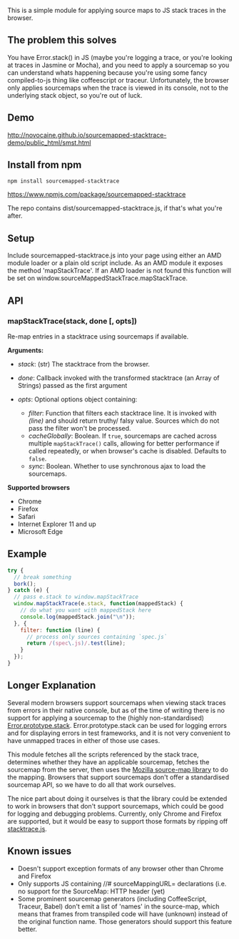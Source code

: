 This is a simple module for applying source maps to JS stack traces in the browser. 

## The problem this solves

You have Error.stack() in JS (maybe you're logging a trace, or you're looking at
traces in Jasmine or Mocha), and you need to apply a sourcemap so you can
understand whats happening because you're using some fancy compiled-to-js thing
like coffeescript or traceur. Unfortunately, the browser only applies sourcemaps when the
trace is viewed in its console, not to the underlying stack object, so you're
out of luck.

## Demo

http://novocaine.github.io/sourcemapped-stacktrace-demo/public_html/smst.html

## Install from npm

```
npm install sourcemapped-stacktrace
```

https://www.npmjs.com/package/sourcemapped-stacktrace

The repo contains dist/sourcemapped-stacktrace.js, if that's what you're
after.

## Setup

Include sourcemapped-stacktrace.js into your page using either an AMD module
loader or a plain old script include. As an AMD module it exposes the method
'mapStackTrace'. If an AMD loader is not found this function will be set on
window.sourceMappedStackTrace.mapStackTrace.

## API 

### mapStackTrace(stack, done [, opts])

Re-map entries in a stacktrace using sourcemaps if available.

**Arguments:**

- *stack*: (str) The stacktrace from the browser.

- *done*: Callback invoked with the transformed stacktrace (an Array of Strings) passed as the first argument

- *opts*: Optional options object containing:
  - *filter*: Function that filters each stacktrace line.
              It is invoked with _(line)_ and should return truthy/ falsy value.
              Sources which do not pass the filter won't be processed.
  - *cacheGlobally*: Boolean. If `true`, sourcemaps are cached across multiple `mapStackTrace()` calls,
                     allowing for better performance if called repeatedly, or when browser's cache is disabled.
                     Defaults to `false`.
  - *sync*: Boolean. Whether to use synchronous ajax to load the sourcemaps.

**Supported browsers**
  - Chrome
  - Firefox
  - Safari
  - Internet Explorer 11 and up
  - Microsoft Edge

## Example

```javascript
try {
  // break something
  bork();
} catch (e) {
  // pass e.stack to window.mapStackTrace
  window.mapStackTrace(e.stack, function(mappedStack) {
    // do what you want with mappedStack here
    console.log(mappedStack.join("\n"));
  }, {
    filter: function (line) {
      // process only sources containing `spec.js`
      return /(spec\.js)/.test(line);
    }
  });
}
```

## Longer Explanation

Several modern browsers support sourcemaps when viewing stack traces from errors in their native console, but as of the time of writing there is no support for applying a sourcemap to the (highly non-standardised) [Error.prototype.stack](https://developer.mozilla.org/en-US/docs/Web/JavaScript/Reference/Global_Objects/Error/Stack). Error.prototype.stack can be used for logging errors and for displaying errors in test frameworks, and it is not very convenient to have unmapped traces in either of those use cases.

This module fetches all the scripts referenced by the stack trace, determines
whether they have an applicable sourcemap, fetches the sourcemap from the
server, then uses the [Mozilla source-map library](https://github.com/mozilla/source-map/) to do the mapping. Browsers that support sourcemaps don't offer a standardised sourcemap API, so we have to do all that work ourselves.

The nice part about doing it ourselves is that the library could be extended to
work in browsers that don't support sourcemaps, which could be good for
logging and debugging problems. Currently, only Chrome and Firefox are supported, but it
would be easy to support those formats by ripping off [stacktrace.js](https://github.com/stacktracejs/stacktrace.js/).

## Known issues

* Doesn't support exception formats of any browser other than Chrome and
  Firefox
* Only supports JS containing //# sourceMappingURL= declarations (i.e. no
  support for the SourceMap: HTTP header (yet)
* Some prominent sourcemap generators (including CoffeeScript, Traceur, Babel)
  don't emit a list of 'names' in the source-map, which means that frames from transpiled code will have (unknown) instead of the original function name. Those generators should support this feature better.
